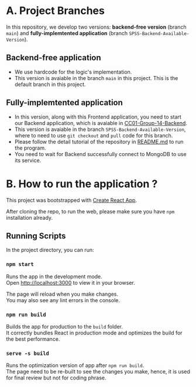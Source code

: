 # A. Project Branches

In this repository, we develop two versions: **backend-free version** (branch `main`) and **fully-implemtented application** (branch `SPSS-Backend-Available-Version`).

## Backend-free application 

- We use hardcode for the logic's implementation. 
- This version is avaiable in the branch `main` in this project. This is the default branch in this project.

## Fully-implemtented application

- In this version, along with this Frontend application, you need to start our Backend application, which is avaiable in [CC01-Group-14-Backend](https://github.com/NhtJm/SPSO-HCMUT-S241-CC01-Group_14/tree/main).
- This version is avaiable in the branch `SPSS-Backend-Available-Version`, where to need to use `git checkout` and `pull` code for this branch.
- Please follow the detail tutorial of the repository in [README.md](https://github.com/NhtJm/SPSO-HCMUT-S241-CC01-Group_14/blob/main/README.md) to run the program. 
- You need to wait for Backend successfully connect to MongoDB to use its service.

# B. How to run the application ?

This project was bootstrapped with [Create React App](https://github.com/facebook/create-react-app).

After cloning the repo, to run the web, please make sure you have `npm` installation already.

## Running Scripts

In the project directory, you can run:

### `npm start`

Runs the app in the development mode.\
Open [http://localhost:3000](http://localhost:3000) to view it in your browser.

The page will reload when you make changes.\
You may also see any lint errors in the console.


### `npm run build`

Builds the app for production to the `build` folder.\
It correctly bundles React in production mode and optimizes the build for the best performance.

### `serve -s build`

Runs the optimization version of app after `npm run build`.\
The page need to be re-built to see the changes you make, hence, it is used for final review but not for coding phrase.